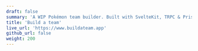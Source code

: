 ```yaml
---
draft: false
summary: 'A WIP Pokémon team builder. Built with SvelteKit, TRPC & Prisma.'
title: 'Build a team'
live_url: 'https://www.buildateam.app'
github_url: false
weight: 200
---
```

